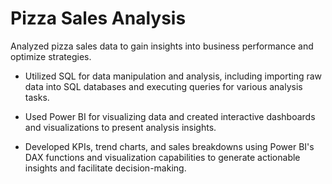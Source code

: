 # Pizza Sales Analysis

Analyzed pizza sales data to gain insights into business performance and optimize strategies.

- Utilized SQL for data manipulation and analysis, including importing raw data into SQL databases and executing queries for various analysis tasks.

- Used Power BI for visualizing data and created interactive dashboards and visualizations to present analysis insights.

- Developed KPIs, trend charts, and sales breakdowns using Power BI's DAX functions and visualization capabilities to generate actionable insights and facilitate decision-making.

